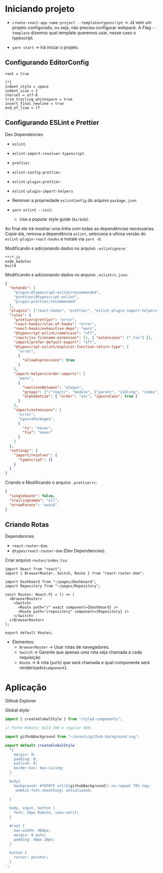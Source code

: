 # Iniciando projeto

- `create-react-app name-project --template=typescript` -> Já vem um projeto configurado, ou seja, não precisa configurar webpack. A Flag `--template` dizemos qual template queremos usar, nesse caso o typescript.

- `yarn start` -> Irá iniciar o projeto.

## Configurando EditorConfig

```properties
root = true

[*]
indent_style = space
indent_size = 2
charset = utf-8
trim_trailing_whitespace = true
insert_final_newline = true
end_of_line = lf

```

## Configurando ESLint e Prettier

Dev Dependencies

- `eslint`.
- `eslint-import-resolver-typescript`.
- `prettier`.
- `eslint-config-prettier`.
- `eslint-plugin-prettier`.
- `eslint-plugin-import-helpers`

- Remover a propriedade `eslintConfig` do arquivo `package.json`.

- `yarn eslint --init`:
  - Use a popular style guide (`Airbnb`).

Ao final ele irá mostrar uma linha com todas as dependências necessárias. Copie ela, remova a dependência `eslint`, seleciona a ultima versão do `eslint-plugin-react-hooks` e instale via `yarn -D`.

Modificando e adicionando dados no arquivo `.eslintignore`:

```Ignore
**/*.js
node_modules
build
```

Modificando e adicionando dados no arquivo `.eslintrc.json`:

```json
{
  "extends": [
    "plugin:@typescript-eslint/recommended",
    "prettier/@typescript-eslint",
    "plugin:prettier/recommended"
  ],
  "plugins": ["react-hooks", "prettier", "eslint-plugin-import-helpers"],
  "rules": {
    "prettier/prettier": "error",
    "react-hooks/rules-of-hooks": "error",
    "react-hooks/exhaustive-deps": "warn",
    "@typescript-eslint/camelcase": "off",
    "react/jsx-filename-extension": [1, { "extensions": [".tsx"] }],
    "import/prefer-default-export": "off",
    "@typescript-eslint/explicit-function-return-type": [
      "error",
      {
        "allowExpressions": true
      }
    ],
    "import-helpers/order-imports": [
      "warn",
      {
        "newlinesBetween": "always",
        "groups": ["/^react/", "module", ["parent", "sibling", "index"]],
        "alphabetize": { "order": "asc", "ignoreCase": true }
      }
    ],
    "import/extensions": [
      "error",
      "ignorePackages",
      {
        "ts": "never",
        "tsx": "never"
      }
    ]
  },
  "settings": {
    "import/resolver": {
      "typescript": {}
    }
  }
}
```

Criando e Modificando o arquivo `.prettierrc`:

```json
{
  "singleQuote": false,
  "trailingComma": "all",
  "arrowParens": "avoid"
}
```

## Criando Rotas

Dependencies

- `react-router-dom`.
- `@types/react-router-dom` (Dev Dependencies).

Criar arquivo `routes/index.tsx`:

```tsx
import React from "react";
import { BrowserRouter, Switch, Route } from "react-router-dom";

import Dashboard from "~/pages/Dashboard";
import Repository from "~/pages/Repository";

const Routes: React.FC = () => (
  <BrowserRouter>
    <Switch>
      <Route path="/" exact component={Dashboard} />
      <Route path="/repository" component={Repository} />
    </Switch>
  </BrowserRouter>
);

export default Routes;
```

- Elementos:
  - `BrowserRouter` -> Usar rotas de navegadores.
  - `Switch` -> Garante que apenas uma rota seja chamada a cada requisição
  - `Route` -> A rota (`path`) que será chamada e qual componente será renderizado(`component`).

# Aplicação

Github Explorer

Global style:

```ts
import { createGlobalStyle } from "styled-components";

// Fonte Roboto: bold 700 e regular 400;

import githubBackground from "~/assets/github-background.svg";

export default createGlobalStyle`
  *{
    margin: 0;
    padding: 0;
    outline: 0;
    border-box: box-sizing;
  }

  body{
    background: #f0f0f5 url(${githubBackground}) no-repeat 70% top;
    -webkit-font-smoothing: antialiased;
    
  }

  body, input, button {
    font: 16px Roboto, sans-serif;
  }

  #root {
    max-width: 960px;
    margin: 0 auto;
    padding: 40px 20px;
  }

  button {
    cursor: pointer;
  }
`;
```
